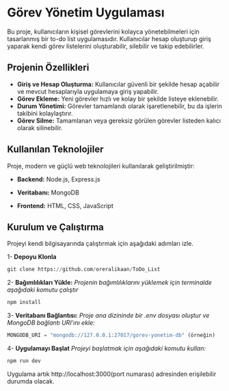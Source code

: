 # Görev Yönetim Uygulaması
Bu proje, kullanıcıların kişisel görevlerini kolayca yönetebilmeleri için tasarlanmış bir to-do list uygulamasıdır. Kullanıcılar hesap oluşturup giriş yaparak kendi görev listelerini oluşturabilir, silebilir ve takip edebilirler.

## Projenin Özellikleri
- **Giriş ve Hesap Oluşturma:**  Kullanıcılar güvenli bir şekilde hesap açabilir ve mevcut hesaplarıyla uygulamaya giriş yapabilir.
- **Görev Ekleme:**  Yeni görevler hızlı ve kolay bir şekilde listeye eklenebilir.
- **Durum Yönetimi:** Görevler tamamlandı olarak işaretlenebilir, bu da işlerin takibini kolaylaştırır.
- **Görev Silme:** Tamamlanan veya gereksiz görülen görevler listeden kalıcı olarak silinebilir.

## Kullanılan Teknolojiler
Proje, modern ve güçlü web teknolojileri kullanılarak geliştirilmiştir:

- **Backend:** Node.js, Express.js

- **Veritabanı:** MongoDB

- **Frontend:** HTML, CSS, JavaScript

## Kurulum ve Çalıştırma
Projeyi kendi bilgisayarında çalıştırmak için aşağıdaki adımları izle.

1- **Depoyu Klonla**
```python
git clone https://github.com/oreralikaan/ToDo_List
```
2- **Bağımlılıkları Yükle:**
*Projenin bağımlılıklarını yüklemek için terminalde aşağıdaki komutu çalıştır*
```python
npm install
```
3- **Veritabanı Bağlantısı:**
*Proje ana dizininde bir .env dosyası oluştur ve MongoDB bağlantı URI'ını ekle:*
```python
MONGODB_URI = "mongodb://127.0.0.1:27017/gorev-yonetim-db" (örneğin)
```
4- **Uygulamayı Başlat**
*Projeyi başlatmak için aşağıdaki komutu kullan:*
```python
npm run dev
```

Uygulama artık http://localhost:3000(port numarası) adresinden erişilebilir durumda olacak.

